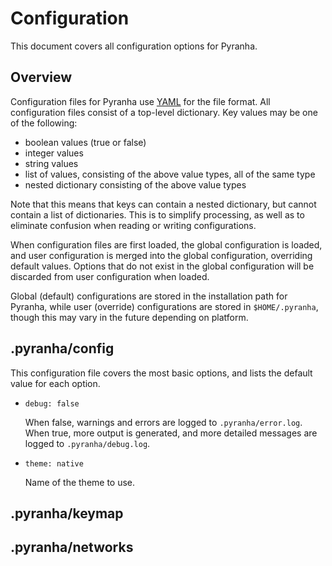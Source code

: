 Configuration
=============

This document covers all configuration options for Pyranha.

Overview
--------

Configuration files for Pyranha use [YAML][] for the file format.  All
configuration files consist of a top-level dictionary.  Key values may be one of
the following:

* boolean values (true or false)
* integer values
* string values
* list of values, consisting of the above value types, all of the same type
* nested dictionary consisting of the above value types

Note that this means that keys can contain a nested dictionary, but cannot
contain a list of dictionaries.  This is to simplify processing, as well as to
eliminate confusion when reading or writing configurations.

When configuration files are first loaded, the global configuration is loaded,
and user configuration is merged into the global configuration, overriding
default values.  Options that do not exist in the global configuration will be
discarded from user configuration when loaded.

Global (default) configurations are stored in the installation path for Pyranha,
while user (override) configurations are stored in `$HOME/.pyranha`, though this
may vary in the future depending on platform.


.pyranha/config
---------------

This configuration file covers the most basic options, and lists the default
value for each option.

*   `debug: false`

    When false, warnings and errors are logged to `.pyranha/error.log`.  When
    true, more output is generated, and more detailed messages are logged to
    `.pyranha/debug.log`.

*   `theme: native`

    Name of the theme to use.


.pyranha/keymap
---------------


.pyranha/networks
-----------------



[YAML]: http://www.yaml.org/
